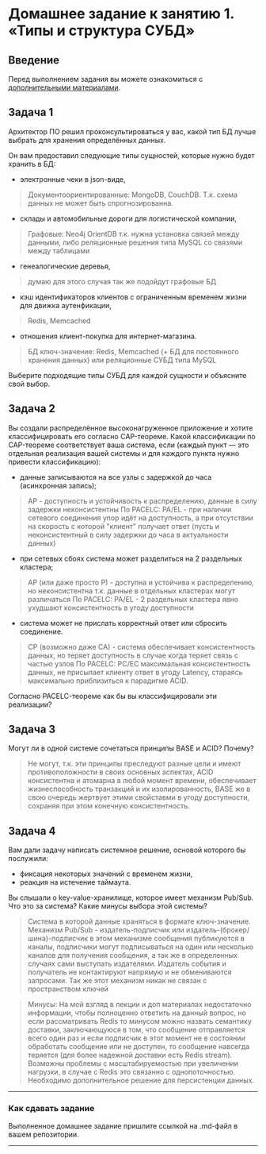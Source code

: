 # Домашнее задание к занятию 1. «Типы и структура СУБД»

## Введение

Перед выполнением задания вы можете ознакомиться с 
[дополнительными материалами](https://github.com/netology-code/virt-homeworks/tree/virt-11/additional).

## Задача 1

Архитектор ПО решил проконсультироваться у вас, какой тип БД 
лучше выбрать для хранения определённых данных.

Он вам предоставил следующие типы сущностей, которые нужно будет хранить в БД:

- электронные чеки в json-виде,
> Документоориентированные: MongoDB, CouchDB. Т.к. схема данных не может быть спрогнозированна.
- склады и автомобильные дороги для логистической компании,
> Графовые: Neo4j OrientDB т.к. нужна установка связей между данными, либо реляционные решения типа MySQL со связями между таблицами
- генеалогические деревья,
> думаю для этого случая так же подойдут графовые БД
- кэш идентификаторов клиентов с ограниченным временем жизни для движка аутенфикации,
> Redis, Memcached
- отношения клиент-покупка для интернет-магазина.
> БД ключ-значение: Redis, Memcached (+ БД для постоянного хранения данных) или реляционные СУБД типа MySQL

Выберите подходящие типы СУБД для каждой сущности и объясните свой выбор.

## Задача 2

Вы создали распределённое высоконагруженное приложение и хотите классифицировать его согласно 
CAP-теореме. Какой классификации по CAP-теореме соответствует ваша система, если 
(каждый пункт — это отдельная реализация вашей системы и для каждого пункта нужно привести классификацию):

- данные записываются на все узлы с задержкой до часа (асинхронная запись);
> AP - доступность и устойчивость к распределению, данные в силу задержки неконсистентны
> По PACELC: PA/EL - при наличии сетевого соединения упор идёт на доступность, а при отсутствии на скорость с которой "клиент" получает ответ (пусть и неконсистентный в силу задержки до часа в актуальности данных)

- при сетевых сбоях система может разделиться на 2 раздельных кластера;
> AP (или даже просто P) - доступна и устойчива к распределению, но неконсистентна т.к. данные в отдельных кластерах могут различаться
> По PACELC: PA/EL - 2 раздельных кластера явно ухудшают консистентность в угоду доступности

- система может не прислать корректный ответ или сбросить соединение.
> CP (возможно даже CA) - система обеспечивает консистентность данных, но теряет доступность в случае когда теряет связь с частью узлов
> По PACELC: PC/EC максимальная консистентность данных, не присылает клиенту ответ в угоду Latency, стараясь максимально приблизиться к парадигме ACID.

Согласно PACELC-теореме как бы вы классифицировали эти реализации?

## Задача 3

Могут ли в одной системе сочетаться принципы BASE и ACID? Почему?

> Не могут, т.к. эти принципы преследуют разные цели и имеют противоположности в своих основных аспектах, ACID консистентна и атомарна в любой момент времени, обеспечивает жизнеспособность транзакций и их изолированность, 
  BASE же в свою очередь жертвует этими свойставми в угоду доступности, сохраняя при этом конечную консистентность.

## Задача 4

Вам дали задачу написать системное решение, основой которого бы послужили:

- фиксация некоторых значений с временем жизни,
- реакция на истечение таймаута.

Вы слышали о key-value-хранилище, которое имеет механизм Pub/Sub. 
Что это за система? Какие минусы выбора этой системы?

> Система в которой данные храняться в формате ключ-значение.
> Механизм Pub/Sub - издатель-подписчик или издатель-(брокер/шина)-подписчик в этом механизме сообщения публикуются в каналы, подписчики могут подписываться на один или несколько каналов для получения сообщения, а так же в определенных случаях сами выступать издателями.
> Издатель события и получатель не контактируют напрямую и не обмениваются запросами. Так же этот механизм никак не связан с пространством ключей

> Минусы:
> На мой взгляд в лекции и доп материалах недостаточно информации, чтобы полноценно ответить на данный вопрос, но если рассматривать Redis то минусом можно назвать семантику доставки, заключающуюся в том, 
  что сообщение отправляется всего один раз и если подписчик в этот момент не в состоянии обработать сообщение или не доступен, то сообщение навсегда теряется (для более надежной доставки есть Redis stream).
> Возможны проблемы с масштабируемостью при увеличении нагрузки, в случае с Redis это связанно с однопоточностью.
> Необходимо дополнительное решение для персистенции данных.

---

### Как cдавать задание

Выполненное домашнее задание пришлите ссылкой на .md-файл в вашем репозитории.

---

